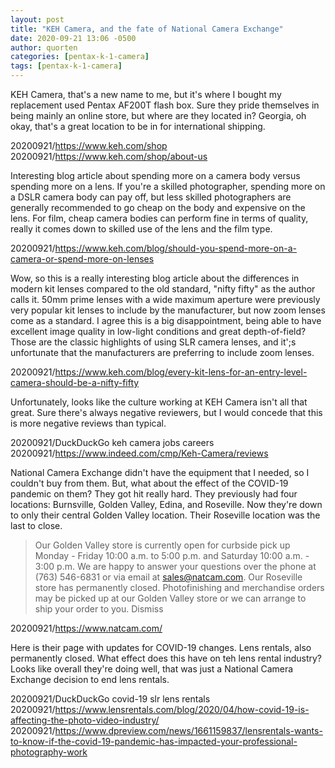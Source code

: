 ```yaml
---
layout: post
title: "KEH Camera, and the fate of National Camera Exchange"
date: 2020-09-21 13:06 -0500
author: quorten
categories: [pentax-k-1-camera]
tags: [pentax-k-1-camera]
---
```


KEH Camera, that's a new name to me, but it's where I bought my
replacement used Pentax AF200T flash box.  Sure they pride themselves
in being mainly an online store, but where are they located in?
Georgia, oh okay, that's a great location to be in for international
shipping.

20200921/https://www.keh.com/shop  
20200921/https://www.keh.com/shop/about-us

Interesting blog article about spending more on a camera body versus
spending more on a lens.  If you're a skilled photographer, spending
more on a DSLR camera body can pay off, but less skilled photographers
are generally recommended to go cheap on the body and expensive on the
lens.  For film, cheap camera bodies can perform fine in terms of
quality, really it comes down to skilled use of the lens and the film
type.

20200921/https://www.keh.com/blog/should-you-spend-more-on-a-camera-or-spend-more-on-lenses

<!-- more -->

Wow, so this is a really interesting blog article about the
differences in modern kit lenses compared to the old standard, "nifty
fifty" as the author calls it.  50mm prime lenses with a wide maximum
aperture were previously very popular kit lenses to include by the
manufacturer, but now zoom lenses come as a standard.  I agree this is
a big disappointment, being able to have excellent image quality in
low-light conditions and great depth-of-field?  Those are the classic
highlights of using SLR camera lenses, and it';s unfortunate that the
manufacturers are preferring to include zoom lenses.

20200921/https://www.keh.com/blog/every-kit-lens-for-an-entry-level-camera-should-be-a-nifty-fifty

Unfortunately, looks like the culture working at KEH Camera isn't all
that great.  Sure there's always negative reviewers, but I would
concede that this is more negative reviews than typical.

20200921/DuckDuckGo keh camera jobs careers  
20200921/https://www.indeed.com/cmp/Keh-Camera/reviews

National Camera Exchange didn't have the equipment that I needed, so I
couldn't buy from them.  But, what about the effect of the COVID-19
pandemic on them?  They got hit really hard.  They previously had four
locations: Burnsville, Golden Valley, Edina, and Roseville.  Now
they're down to only their central Golden Valley location.  Their
Roseville location was the last to close.

> Our Golden Valley store is currently open for curbside pick up
> Monday - Friday 10:00 a.m. to 5:00 p.m. and Saturday 10:00 a.m. -
> 3:00 p.m. We are happy to answer your questions over the phone at
> (763) 546-6831 or via email at sales@natcam.com. Our Roseville store
> has permanently closed. Photofinishing and merchandise orders may be
> picked up at our Golden Valley store or we can arrange to ship your
> order to you. Dismiss

20200921/https://www.natcam.com/

Here is their page with updates for COVID-19 changes.  Lens rentals,
also permanently closed.  What effect does this have on teh lens
rental industry?  Looks like overall they're doing well, that was just
a National Camera Exchange decision to end lens rentals.

20200921/DuckDuckGo covid-19 slr lens rentals  
20200921/https://www.lensrentals.com/blog/2020/04/how-covid-19-is-affecting-the-photo-video-industry/  
20200921/https://www.dpreview.com/news/1661159837/lensrentals-wants-to-know-if-the-covid-19-pandemic-has-impacted-your-professional-photography-work
